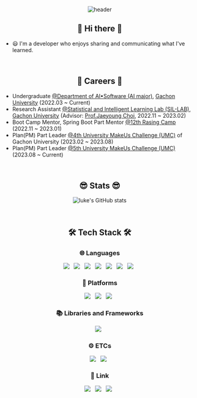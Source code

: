<div align=center>

![header](https://capsule-render.vercel.app/api?type=waving&color=auto&height=300&section=header&text=SunKyu%20Choi%20(luke0408)&fontSize=70)

</div>

<h2 align="center"><b>👋 Hi there 👋</b></h2>

- 😃 I'm a developer who enjoys sharing and communicating what I've learned.
 
<br>

<h2 align="center"><b>📌 Careers 📌</b></h2>

- Undergraduate [@Department of AI•Software (AI major)](https://sw.gachon.ac.kr/cms/), [Gachon University](https://www.gachon.ac.kr/kor/index.do) (2022.03 ~ Current)
- Research Assistant [@Statistical and Intelligent Learning Lab (SIL-LAB)](https://sites.google.com/view/jaeyoungchoi/home), [Gachon University](https://www.gachon.ac.kr/kor/index.do) (Advisor: [Prof.Jaeyoung Choi](https://sites.google.com/view/jaeyoungchoi/people/faculty?authuser=0), 2022.11 ~ 2023.02)
- Boot Camp Mentor, Spring Boot Part Mentor [@12th Rasing Camp](https://risingcamp.com/) (2022.11 ~ 2023.01)
- Plan(PM) Part Leader [@4th University MakeUs Challenge (UMC)](https://www.makeus.in/umc) of Gachon University (2023.02 ~ 2023.08)
- Plan(PM) Part Leader [@5th University MakeUs Challenge (UMC)](https://www.makeus.in/umc) (2023.08 ~ Current)

<br>

<h2 align="center"><b>😎 Stats 😎</b></h2>

<div align="center">

![luke's GitHub stats](https://github-readme-stats.vercel.app/api?username=luke0408&theme=shades-of-purple&count_private=true&show_icons=true)

</div>

<br>

<h2 align="center"><b>🛠️ Tech Stack 🛠️</b></h2>

<h3 align="center"><b>🌐 Languages</b></h3>

<p align="center">
<img src="https://img.shields.io/badge/c-00599C?style=flat-square&logo=c&logoColor=white"/> &nbsp 
<img src="https://img.shields.io/badge/Python-3776AB?style=flat-square&logo=Python&logoColor=white"/> &nbsp
<img src="https://img.shields.io/badge/%20JAVA%20-FF9A00?style=flat-square&logo=&logoColor=white"/> &nbsp 
<img src="https://img.shields.io/badge/HTML5-E34F26?style=flat-square&logo=HTML5&logoColor=white"/> &nbsp
<img src="https://img.shields.io/badge/CSS3-1572B6?style=flat-square&logo=CSS3&logoColor=white"/> &nbsp
<img src="https://img.shields.io/badge/JavaScript-1F2724?style=flat-square&logo=JavaScript&logoColor=F7DF1E"/> &nbsp
<img src="https://img.shields.io/badge/Markdown-000000?style=flat-square&logo=Markdown&logoColor=white"/> &nbsp
</p>

<h3 align="center"><b>💾 Platforms</b></h3>
<p align="center">
<img src="https://img.shields.io/badge/Windwos-0078D6?style=flat-square&logo=Windows&logoColor=white"/> &nbsp
<img src="https://img.shields.io/badge/Linux-FCC624?style=flat-square&logo=Linux&logoColor=white"/> &nbsp
<img src="https://img.shields.io/badge/Arduino-00979D?style=flat-square&logo=Arduino&logoColor=white"/> &nbsp
</p>

<h3 align="center"><b>📚 Libraries and Frameworks</b></h3>
<p align="center">
<img src="https://img.shields.io/badge/Spring%20Boot-6DB33F?style=flat-square&logo=Spring%20Boot&logoColor=white"/> &nbsp
</p>

<h3 align="center"><b>⚙️ ETCs</b></h3>
<p align="center">
<img src="https://img.shields.io/badge/MySQL-4479A1?style=flat-square&logo=MySQL&logoColor=white"/> &nbsp
<img src="https://img.shields.io/badge/Nginx-009639?style=flat-square&logo=NGINX&logoColor=white"/> &nbsp
</p>

<h3 align="center"><b>👀 Link</b></h3>
<p align="center">
<a herf="mailto:zjvl324@gmail.com" target="_blank"><img src="https://img.shields.io/badge/Email-EA4335?style=flat-square&logo=Gmail&logoColor=white"/></a> &nbsp
<a href="https://fascinated-carp-209.notion.site/SunKyu-Choi-s-PORTFOLIO-5acffd634cc6426280b9e8bf2861b0bd?pvs=4" target="_blank"><img src="https://img.shields.io/badge/PORTFOLIO(Korean)-000000?style=flat-square&logo=Notion&logoColor=white"/></a> &nbsp
<a href="https://github.com/luke0408" target="_self"><img src="https://img.shields.io/badge/GitHub-181717?style=flat-square&logo=GitHub&logoColor=white"/></a> &nbsp
